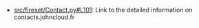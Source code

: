 - [src/fireset/Contact.py#L101](src/fireset/Contact.py#L101): Link to the detailed information on contacts.johncloud.fr
